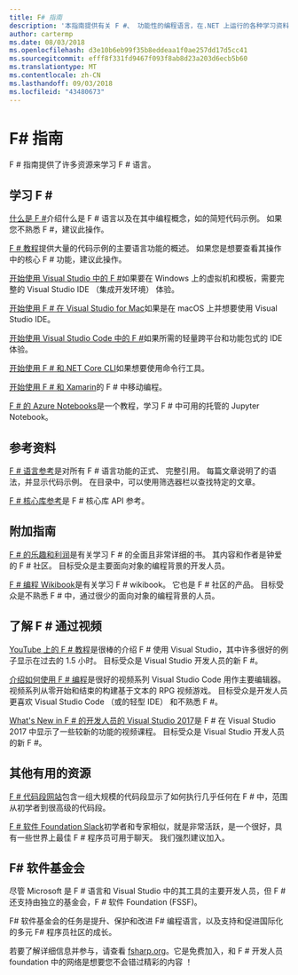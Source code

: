 ```yaml
---
title: F# 指南
description: '本指南提供有关 F #、 功能性的编程语言，在.NET 上运行的各种学习资料的概述。'
author: cartermp
ms.date: 08/03/2018
ms.openlocfilehash: d3e10b6eb99f35b8eddeaa1f0ae257dd17d5cc41
ms.sourcegitcommit: efff8f331fd9467f093f8ab8d23a203d6ecb5b60
ms.translationtype: MT
ms.contentlocale: zh-CN
ms.lasthandoff: 09/03/2018
ms.locfileid: "43480673"
---
```

# <a name="f-guide"></a>F# 指南

F # 指南提供了许多资源来学习 F # 语言。

## <a name="learning-f"></a>学习 F # #

[什么是 F #](what-is-fsharp.md)介绍什么是 F # 语言以及在其中编程概念，如的简短代码示例。 如果您不熟悉 F #，建议此操作。

[F # 教程](tour.md)提供大量的代码示例的主要语言功能的概述。 如果您是想要查看其操作中的核心 F # 功能，建议此操作。

[开始使用 Visual Studio 中的 F #](get-started/get-started-visual-studio.md)如果要在 Windows 上的虚拟机和模板，需要完整的 Visual Studio IDE （集成开发环境） 体验。

[开始使用 F # 在 Visual Studio for Mac](get-started/get-started-with-visual-studio-for-mac.md)如果是在 macOS 上并想要使用 Visual Studio IDE。

[开始使用 Visual Studio Code 中的 F #](get-started/get-started-vscode.md)如果所需的轻量跨平台和功能包式的 IDE 体验。

[开始使用 F # 和.NET Core CLI](get-started/get-started-command-line.md)如果想要使用命令行工具。

[开始使用 F # 和 Xamarin](https://docs.microsoft.com/xamarin/cross-platform/platform/fsharp/)的 F # 中移动编程。

[F # 的 Azure Notebooks](https://notebooks.azure.com/Microsoft/libraries/samples/html/FSharp%20for%20Azure%20Notebooks.ipynb)是一个教程，学习 F # 中可用的托管的 Jupyter Notebook。

## <a name="references"></a>参考资料

[F # 语言参考](language-reference/index.md)是对所有 F # 语言功能的正式、 完整引用。 每篇文章说明了的语法，并显示代码示例。 在目录中，可以使用筛选器栏以查找特定的文章。

[F # 核心库参考](https://msdn.microsoft.com/visualfsharpdocs/conceptual/fsharp-core-library-reference)是 F # 核心库 API 参考。

## <a name="additional-guides"></a>附加指南

[F # 的乐趣和利润](https://swlaschin.gitbooks.io/fsharpforfunandprofit/content/)是有关学习 F # 的全面且非常详细的书。 其内容和作者是钟爱的 F # 社区。 目标受众是主要面向对象的编程背景的开发人员。

[F # 编程 Wikibook](https://en.wikibooks.org/wiki/F_Sharp_Programming)是有关学习 F # wikibook。 它也是 F # 社区的产品。 目标受众是不熟悉 F # 中，通过很少的面向对象的编程背景的人员。

## <a name="learn-f-through-videos"></a>了解 F # 通过视频

[YouTube 上的 F # 教程](https://www.youtube.com/watch?v=c7eNDJN758U)是很棒的介绍 F # 使用 Visual Studio，其中许多很好的例子显示在过去的 1.5 小时。 目标受众是 Visual Studio 开发人员的新 F #。

[介绍如何使用 F # 编程](https://www.youtube.com/watch?v=Teak30_pXHk&list=PLEoMzSkcN8oNiJ67Hd7oRGgD1d4YBxYGC)是很好的视频系列 Visual Studio Code 用作主要编辑器。 视频系列从零开始和结束的构建基于文本的 RPG 视频游戏。 目标受众是开发人员更喜欢 Visual Studio Code （或的轻型 IDE） 和不熟悉 F #。

[What's New in F # 的开发人员的 Visual Studio 2017](https://www.linkedin.com/learning/what-s-new-in-visual-studio-2017-for-f-sharp-for-developers)是 F # 在 Visual Studio 2017 中显示了一些较新的功能的视频课程。 目标受众是 Visual Studio 开发人员的新 F #。

## <a name="other-useful-resources"></a>其他有用的资源

[F # 代码段网站](http://www.fssnip.net)包含一组大规模的代码段显示了如何执行几乎任何在 F # 中，范围从初学者到很高级的代码段。

[F # 软件 Foundation Slack](http://fsharp.org/guides/slack/)初学者和专家相似，就是非常活跃，是一个很好，具有一些世界上最佳 F # 程序员可用于聊天。 我们强烈建议加入。

## <a name="the-f-software-foundation"></a>F# 软件基金会

尽管 Microsoft 是 F # 语言和 Visual Studio 中的其工具的主要开发人员，但 F # 还支持由独立的基金会，F # 软件 Foundation (FSSF)。

F# 软件基金会的任务是提升、保护和改进 F# 编程语言，以及支持和促进国际化的多元 F# 程序员社区的成长。

若要了解详细信息并参与，请查看 [fsharp.org](http://fsharp.org)。它是免费加入，和 F # 开发人员 foundation 中的网络是想要您不会错过精彩的内容 ！
